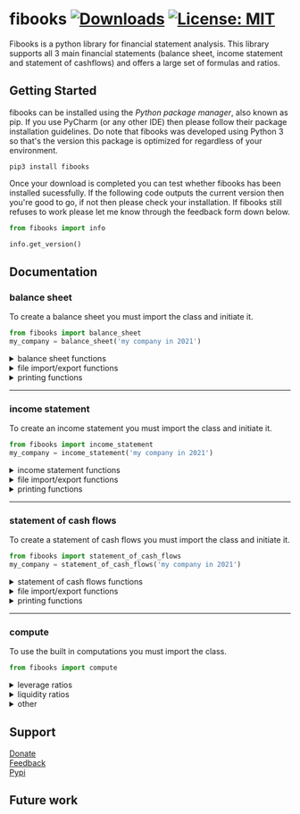 # fibooks  [![Downloads](https://static.pepy.tech/personalized-badge/fibooks?period=total&units=international_system&left_color=grey&right_color=blue&left_text=Total%20number%20of%20users)](https://pepy.tech/project/fibooks) [![License: MIT](https://img.shields.io/badge/License-MIT-yellow.svg)](https://opensource.org/licenses/MIT)
Fibooks is a python library for financial statement analysis. This library supports all 3 main financial statements (balance sheet, income statement and statement of cashflows) and offers a large set of formulas and ratios.
## Getting Started
fibooks can be installed using the *Python package manager*, also known as pip. If you use PyCharm (or any other IDE) then please follow their package installation guidelines. Do note that fibooks was developed using Python 3 so that's the version this package is optimized for regardless of your environment.
``` shell
pip3 install fibooks
```
Once your download is completed you can test whether fibooks has been installed sucessfully. If the following code outputs the current version then you're good to go, if not then please check your installation. If fibooks still refuses to work please let me know through the feedback form down below.
``` python
from fibooks import info

info.get_version()
```
## Documentation
### balance sheet
To create a balance sheet you must import the class and initiate it.
``` python
from fibooks import balance_sheet
my_company = balance_sheet('my company in 2021')
```

<details>
<summary>
balance sheet functions
</summary>
<ul>
  <li><b>check_identity()</b>: Checks balance sheet identity. Takes no parameters, returns boolean value</li>
  <li><b>get_assets()</b>: Gets the total value of assets. Takes no parameters, returns float value.</li> 
  <li><b>get_current_assets()</b>: Gets the total value of assets. Takes no parameters, returns float value.</li>  
  <li><b>get_longterm_assets()</b>: Gets the total value of longterm assets. Takes no parameters, returns float value.</li>  
  <li><b>get_equity()</b>: Gets the total value of equity. Takes no parameters, returns float value.</li>  
  <li><b>get_liabilities()</b>: Gets the total value of liabilities. Takes no parameters, returns float value.</li>    
  <li><b>get_current_liabilities()</b>: Gets the total value of current liabilities. Takes no parameters, returns float value. </li>
  <li><b>get_longterm_assets()</b>: Gets the total value of longterm liabilities. Takes no parameters, returns float value.</li>
  <li><b>get_field(field)</b>: Gets the value of a specific. Takes fieldname as parameter, returns field value.</li>
  <li><b>add_current_asset(field, value)</b>: Adds current asset to the balance sheet. Takes fieldname and value as parameter, returns nothing.</li>
  <li><b>add_longterm_asset(field, value)</b>: Adds longterm asset to the balance sheet. Takes fieldname and value as parameter, returns nothing.</li>
  <li><b>add_current_liability(field, value)</b>: Adds current liability to the balance sheet. Takes fieldname and value as parameter, returns nothing.</li>
  <li><b>add_longterm_liability(field, value)</b>: Adds longterm liability to the balance sheet. Takes fieldname and value as parameter, returns nothing.</li>
  <li><b>add_equity(field, value)</b>: Adds equity to the balance sheet. Takes fieldname and value as parameter, returns nothing.</li>
  <li><b>delete_current_asset(field)</b>: deletes current asset to the balance sheet. Takes fieldname as parameter, returns nothing.</li>
  <li><b>delete_longterm_asset(field)</b>: deletes longterm asset to the balance sheet. Takes fieldname as parameter, returns nothing.</li>
  <li><b>empty()</b>: Clears the current balance sheet. Takes no parameters, returns nothing.</li>
  <li><b>make()</b>: Creates the current balance sheet based on the previously given instructions. Takes no parameters, returns nothing.</li>
</ul>
</details>  
  
<details>
<summary>
file import/export functions
</summary>
<ul>
  <li><b>import_json(filename)</b>: Imports a .json file as balance sheet. Takes the filename as parameter, returns nothing.</li> 
  <li><b>export_json(filename)</b>: Exports the current balance sheet to a .json format. Takes the filename as parameter, returns nothing.</li> 
  <li><b>export_excel(filename)</b>: Exports the current balance sheet to an excel spreadsheet. Takes the filename as parameter, returns nothing.</li>  
  <li><b>export_text(filename)</b>: Exports the current balance sheet to a text file. Takes the filename as parameter, returns nothing.</li>  
</ul>   
</details>

<details>
<summary>
printing functions
</summary>
<ul>
  <li><b>print()</b>: Prints the current balance sheet to the standard output. Takes no parameters, returns nothing</li>
</ul>
</details>

---

### income statement
To create an income statement you must import the class and initiate it.
``` python
from fibooks import income_statement
my_company = income_statement('my company in 2021')
```

<details>
<summary>
income statement functions
</summary>
<ul>
  <li><b>add_revenue(field, value)</b>: Adds a revenue field to the income statement. Takes the fieldname and value as parameters, returns nothing.</li> 
  <li><b>add_expense(field, value)</b>: Adds an expense field to the income statement. Takes the fieldname and value as parameters, returns nothing.</li>  
  <li><b>delete_revenue(field)</b>: Deletes a revenue field to the income statement. Takes the fieldname as parameter, returns nothing.</li> 
  <li><b>delete_expense(field)</b>: Deletes an expense field to the income statement. Takes the fieldname as parameter, returns nothing.</li>   
  <li><b>get_revenues()</b>: Gets the total amount of revenues in the income statement. Takes no parameters, returns float value.</li> 
  <li><b>get_expenses()</b>: Adds an expense field to the income statement. Takes the fieldname and value as parameters, returns nothing.</li> 
  <li><b>get_netincome()</b>: Gets the net income of the income statement. Takes no parametes, returns float value.</li> 
  <li><b>empty()</b>: Clears the current balance sheet. Takes no parameters, returns nothing.</li>
  <li><b>make()</b>: Creates the current balance sheet based on the previously given instructions. Takes no parameters, returns nothing.</li> 
</ul>   
</details>

<details>
<summary>
file import/export functions
</summary>
<ul>
  <li><b>import_json(filename)</b>: Imports a .json file as balance sheet. Takes the filename as parameter, returns nothing.</li> 
  <li><b>export_json(filename)</b>: Exports the current balance sheet to a .json format. Takes the filename as parameter, returns nothing.</li> 
  <li><b>export_excel(filename)</b>: Exports the current balance sheet to an excel spreadsheet. Takes the filename as parameter, returns nothing.</li>  
  <li><b>export_text(filename)</b>: Exports the current balance sheet to a text file. Takes the filename as parameter, returns nothing.</li>  
</ul>   
</details>

<details>
<summary>
printing functions
</summary>
<ul>
  <li><b>print()</b>: Prints the current balance sheet to the standard output. Takes no parameters, returns nothing</li>
</ul>
</details>

---

### statement of cash flows
To create a statement of cash flows you must import the class and initiate it.
``` python
from fibooks import statement_of_cash_flows
my_company = statement_of_cash_flows('my company in 2021')
```


<details>
<summary>
statement of cash flows functions
</summary>
<ul>
  <li><b>add_operating_activity(field, value)</b>: Adds an operating activity to the statement of cash flows. Takes the fieldname and value as parameters, returns nothing.</li>
  <li><b>add_investing_activity(field, value)</b>: Adds an investing activity to the statement of cash flows. Takes the fieldname and value as parameters, returns nothing.</li> 
  <li><b>add_financing_activity(field, value)</b>: Adds an financing activity to the statement of cash flows. Takes the fieldname and value as parameters, returns nothing.</li>
  <li><b>delete_operating_activity(field)</b>: Deletes an operating activity to the statement of cash flows. Takes the fieldname as parameter, returns nothing.</li>
  <li><b>delete_investing_activity(field)</b>: Deletes an investing activity to the statement of cash flows. Takes the fieldname as parameter, returns nothing.</li> 
  <li><b>delete_financing_activity(field)</b>: Deletes an financing activity to the statement of cash flows. Takes the fieldname as parameter, returns nothing.</li> 
  <li><b>get_operating_cash()</b>: Gets the operating cash from the statement of cash flows. Takes no parameters, returns float value.</li>
  <li><b>get_investing_cash()</b>: Gets the investing cash from the statement of cash flows. Takes no parameters, returns float value.</li>
  <li><b>get_financing_cash()</b>: Gets the financing cash from the statement of cash flows. Takes no parameters, returns float value.</li>  
  <li><b>get_net_cash()</b>: Gets the net cash from the statement of cash flows. Takes no parameters, returns nothing.</li>
  <li><b>empty()</b>: Clears the current balance sheet. Takes no parameters, returns nothing.</li>
  <li><b>make()</b>: Creates the current balance sheet based on the previously given instructions. Takes no parameters, returns nothing.</li> 
</ul>   
</details>

<details>
<summary>
file import/export functions
</summary>
<ul>
  <li><b>import_json(filename)</b>: Imports a .json file as balance sheet. Takes the filename as parameter, returns nothing.</li> 
  <li><b>export_json(filename)</b>: Exports the current balance sheet to a .json format. Takes the filename as parameter, returns nothing.</li> 
  <li><b>export_excel(filename)</b>: Exports the current balance sheet to an excel spreadsheet. Takes the filename as parameter, returns nothing.</li>  
  <li><b>export_text(filename)</b>: Exports the current balance sheet to a text file. Takes the filename as parameter, returns nothing.</li>  
</ul>   
</details>

<details>
<summary>
printing functions
</summary>
<ul>
  <li><b>print()</b>: Prints the current balance sheet to the standard output. Takes no parameters, returns nothing</li>
</ul>
</details>

---

### compute
To use the built in computations you must import the class.
``` python
from fibooks import compute
```
<details>
<summary>
leverage ratios
</summary>
<ul>
  <li><b>debt_to_capital_ratio(balance_sheet)</b>: Calculates DtC-ratio. Takes a balance sheet as parameter, returns float value.</li>
  <li><b>debt_to_equity_ratio(balance_sheet)</b>: Calculates DtE-ratio. Takes a balance sheet as parameter, returns float value.</li>  
  <li><b>MB_ratio(MV_equity)</b>: Calculates the MB ratio. Takes a balance sheet and market value of equity as parameters, returns float value.</li>
</ul>
</details>

<details>
<summary>
liquidity ratios
</summary>
<ul>
  <li><b>current_ratio(balance_sheet)</b>: Calculates the current ratio. Takes a balance sheet as parameter, returns float value.</li>
  <li><b>quick_ratio(balance_sheet)</b>: Calculates the quick ratio. Takes a balance sheet as parameter, returns float value.</li>
  <li><b>cash_ratio(balance_sheet)</b>: Calculates the cash ratio. Takes a balance sheet as parameter, returns float value.</li>  
</ul>
</details>

<details>
<summary>
other
</summary>
<ul>
  <li><b>enterprise_value(MV_equity, balance_sheet)</b>: Calculates the enterprise value. Takes a balance sheet and market value of equity as parameters, returns float value</li>
  <li><b>MV_equity(stocks, stockprice)</b>: Calculates the market value of equity. Takes no. stocks and stockprice as parameters, returns float.</li>  
</ul>
</details>

## Support
[Donate](https://paypal.me/timokats)  
[Feedback](mailto:tpakats@gmail.com)  
[Pypi](https://pypi.org/project/fibooks/)

## Future work
